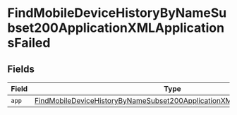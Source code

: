 # FindMobileDeviceHistoryByNameSubset200ApplicationXMLApplicationsFailed


## Fields

| Field                                                                                                                                                                             | Type                                                                                                                                                                              | Required                                                                                                                                                                          | Description                                                                                                                                                                       |
| --------------------------------------------------------------------------------------------------------------------------------------------------------------------------------- | --------------------------------------------------------------------------------------------------------------------------------------------------------------------------------- | --------------------------------------------------------------------------------------------------------------------------------------------------------------------------------- | --------------------------------------------------------------------------------------------------------------------------------------------------------------------------------- |
| `app`                                                                                                                                                                             | [FindMobileDeviceHistoryByNameSubset200ApplicationXMLApplicationsFailedApp](../../models/operations/findmobiledevicehistorybynamesubset200applicationxmlapplicationsfailedapp.md) | :heavy_minus_sign:                                                                                                                                                                | N/A                                                                                                                                                                               |